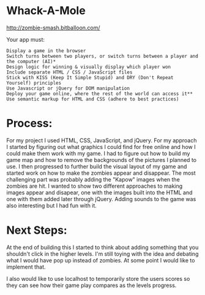 # Whack-A-Mole

http://zombie-smash.bitballoon.com/

Your app must:

    Display a game in the browser
    Switch turns between two players, or switch turns between a player and the computer (AI)*
    Design logic for winning & visually display which player won
    Include separate HTML / CSS / JavaScript files
    Stick with KISS (Keep It Simple Stupid) and DRY (Don't Repeat Yourself) principles
    Use Javascript or jQuery for DOM manipulation
    Deploy your game online, where the rest of the world can access it**
    Use semantic markup for HTML and CSS (adhere to best practices)

# Process:

For my project I used HTML, CSS, JavaScript, and jQuery. For my approach I started by figuring out what graphics I could find for free online and how I could make them work with my game. I had to figure out how to build my game map and how to remove the backgrounds of the pictures I planned to use. I then progressed to further build the visual layout of my game and started work on how to make the zombies appear and disappear. The most challenging part was probably adding the "Kapow" images when the zombies are hit. I wanted to show two different approaches to making images appear and disapear, one with the images built into the HTML and one with them added later through jQuery. Adding sounds to the game was also interesting but I had fun with it.

# Next Steps:

At the end of building this I started to think about adding something that you shouldn't click in the higher levels. I'm still toying with the idea and debating what I would have pop up instead of zombies. At some point I would like to implement that.

I also would like to use localhost to temporarily store the users scores so they can see how their game play compares as the levels progress.
